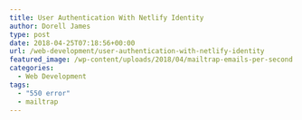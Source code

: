 ```yaml
---
title: User Authentication With Netlify Identity
author: Dorell James
type: post
date: 2018-04-25T07:18:56+00:00
url: /web-development/user-authentication-with-netlify-identity
featured_image: /wp-content/uploads/2018/04/mailtrap-emails-per-second.png
categories:
  - Web Development
tags:
  - "550 error"
  - mailtrap
---
```

